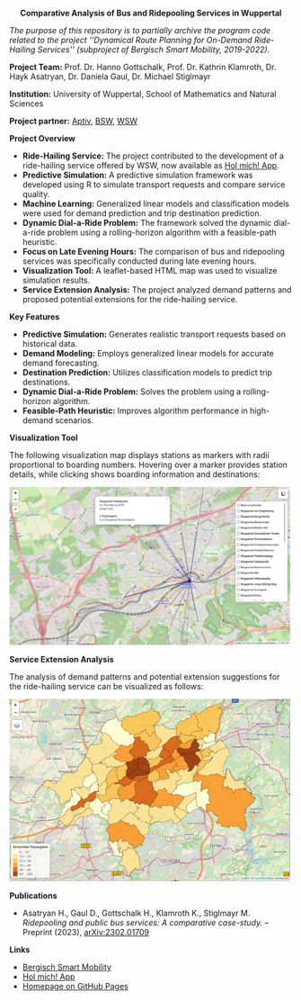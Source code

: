 **<center>Comparative Analysis of Bus and Ridepooling Services in Wuppertal</center>**

*The purpose of this repository is to partially archive the program code related to the project ''Dynamical Route Planning for On-Demand Ride-Hailing Services'' (subproject of Bergisch Smart Mobility, 2019-2022).*

**Project Team:** Prof. Dr. Hanno Gottschalk, Prof. Dr. Kathrin Klamroth, Dr. Hayk Asatryan, Dr. Daniela Gaul, Dr. Michael Stiglmayr

**Institution:** University of Wuppertal, School of Mathematics and Natural Sciences

**Project partner:** [Aptiv](https://www.aptiv.com), [BSW](https://www.bergische-gesellschaft.de), [WSW](https://www.wsw-online.de)

**Project Overview**

* **Ride-Hailing Service:** The project contributed to the development of a ride-hailing service offered by WSW, now available as [Hol mich! App](https://play.google.com/store/apps/details?id=wuppertal.holmich&hl=en).
* **Predictive Simulation:** A predictive simulation framework was developed using R to simulate transport requests and compare service quality.
* **Machine Learning:** Generalized linear models and classification models were used for demand prediction and trip destination prediction.
* **Dynamic Dial-a-Ride Problem:** The framework solved the dynamic dial-a-ride problem using a rolling-horizon algorithm with a feasible-path heuristic.
* **Focus on Late Evening Hours:** The comparison of bus and ridepooling services was specifically conducted during late evening hours.
* **Visualization Tool:** A leaflet-based HTML map was used to visualize simulation results.
* **Service Extension Analysis:** The project analyzed demand patterns and proposed potential extensions for the ride-hailing service.

**Key Features**

* **Predictive Simulation:** Generates realistic transport requests based on historical data.
* **Demand Modeling:** Employs generalized linear models for accurate demand forecasting.
* **Destination Prediction:** Utilizes classification models to predict trip destinations.
* **Dynamic Dial-a-Ride Problem:** Solves the problem using a rolling-horizon algorithm.
* **Feasible-Path Heuristic:** Improves algorithm performance in high-demand scenarios.

**Visualization Tool**

The following visualization map displays stations as markers with radii proportional to boarding numbers. Hovering over a marker provides station details, while clicking shows boarding information and destinations:

<img src="./readme_images/visualization_tool.jpg" alt="Specializations" width="500"/>

**Service Extension Analysis**

The analysis of demand patterns and potential extension suggestions for the ride-hailing service can be visualized as follows:

<img src="./readme_images/extension_map.jpg" alt="Specializations" width="500"/>

**Publications**

- Asatryan H., Gaul D., Gottschalk H., Klamroth K., Stiglmayr M. *Ridepooling and public bus services: A comparative case-study.* – Preprint (2023), [arXiv:2302.01709](https://arxiv.org/abs/2302.01709)

**Links**

* [Bergisch Smart Mobility](https://www.bergischsmartmobility.de/)
* [Hol mich! App](https://play.google.com/store/apps/details?id=wuppertal.holmich&hl=en)
* [Homepage on GitHub Pages](https://h-asatryan.github.io/ride-hailing-route-planning)
